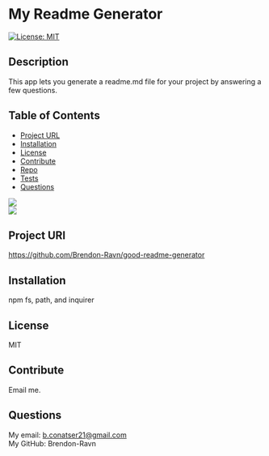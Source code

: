 
# My Readme Generator
  [![License: MIT](https://img.shields.io/badge/License-MIT-yellow.svg)](https://opensource.org/licenses/MIT)
## Description
  This app lets you generate a readme.md file for your project by answering a few questions.

## Table of Contents

* [Project URL](#project-url)
* [Installation](#installation)
* [License](#license)
* [Contribute](#contribute)
* [Repo](#repo-info)
* [Tests](#test)
* [Questions](#questions)

![](./utils/readme1.gif)
<br />
![](./utils/readme2.gif)

## Project URl
  https://github.com/Brendon-Ravn/good-readme-generator
<br />
## Installation 
  npm fs, path, and inquirer
<br />
## License 
  MIT
<br />
## Contribute
  Email me.
<br />
## Questions
  My email: b.conatser21@gmail.com
  <br />
  My GitHub: Brendon-Ravn
